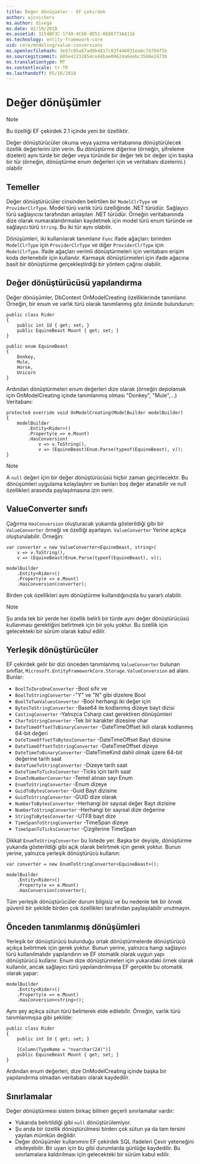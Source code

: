 ```yaml
---
title: Değer dönüşümler - EF çekirdek
author: ajcvickers
ms.author: divega
ms.date: 02/19/2018
ms.assetid: 3154BF3C-1749-4C60-8D51-AE86773AA116
ms.technology: entity-framework-core
uid: core/modeling/value-conversions
ms.openlocfilehash: 3e97c05a87ad9b4817c03f446031ea6c74704f5b
ms.sourcegitcommit: 605e42232854ce44bae09624a6eebc35b8e2473b
ms.translationtype: MT
ms.contentlocale: tr-TR
ms.lasthandoff: 05/16/2018
---
```

# <a name="value-conversions"></a>Değer dönüşümler

> [!NOTE]  
> Bu özelliği EF çekirdek 2.1 içinde yeni bir özelliktir.

Değer dönüştürücüler okuma veya yazma veritabanına dönüştürülecek özellik değerlerini izin verin. Bu dönüştürme diğerine (örneğin, şifreleme dizeleri) aynı türde bir değer veya türünde bir değer tek bir değer için başka bir tür (örneğin, dönüştürme enum değerleri için ve veritabanı dizelerini.) olabilir

## <a name="fundamentals"></a>Temeller

Değer dönüştürücüler cinsinden belirtilen bir `ModelClrType` ve `ProviderClrType`. Model türü varlık türü özelliğinde .NET türüdür. Sağlayıcı türü sağlayıcısı tarafından anlaşılan .NET türüdür. Örneğin veritabanında dize olarak numaralandırmaları kaydetmek için model türü enum türünde ve sağlayıcı türü `String`. Bu iki tür aynı olabilir.

Dönüşümleri, iki kullanılarak tanımlanır `Func` ifade ağaçları: birinden `ModelClrType` için `ProviderClrType` ve diğer `ProviderClrType` için `ModelClrType`. İfade ağaçları verimli dönüştürmeleri için veritabanı erişim koda derlenebilir için kullanılır. Karmaşık dönüştürmeleri için ifade ağacına basit bir dönüştürme gerçekleştirdiği bir yöntem çağrısı olabilir.

## <a name="configuring-a-value-converter"></a>Değer dönüştürücüsü yapılandırma

Değer dönüşümler, DbContext OnModelCreating özelliklerinde tanımlanır. Örneğin, bir enum ve varlık türü olarak tanımlanmış göz önünde bulundurun:
```Csharp
public class Rider
{
    public int Id { get; set; }
    public EquineBeast Mount { get; set; }
}

public enum EquineBeast
{
    Donkey,
    Mule,
    Horse,
    Unicorn
}
```
Ardından dönüştürmeleri enum değerleri dize olarak (örneğin depolamak için OnModelCreating içinde tanımlanmış olması "Donkey", "Mule",...) Veritabanı:
```Csharp
protected override void OnModelCreating(ModelBuilder modelBuilder)
{
    modelBuilder
        .Entity<Rider>()
        .Property(e => e.Mount)
        .HasConversion(
            v => v.ToString(),
            v => (EquineBeast)Enum.Parse(typeof(EquineBeast), v));
}
```
> [!NOTE]  
> A `null` değeri için bir değer dönüştürücüsü hiçbir zaman geçirilecektir. Bu dönüşümleri uygulama kolaylaştırır ve bunları boş değer atanabilir ve null özellikleri arasında paylaşılmasına izin verir.

## <a name="the-valueconverter-class"></a>ValueConverter sınıfı

Çağırma `HasConversion` oluşturacak yukarıda gösterildiği gibi bir `ValueConverter` örneği ve özelliği ayarlayın. `ValueConverter` Yerine açıkça oluşturulabilir. Örneğin:
```Csharp
var converter = new ValueConverter<EquineBeast, string>(
    v => v.ToString(),
    v => (EquineBeast)Enum.Parse(typeof(EquineBeast), v));

modelBuilder
    .Entity<Rider>()
    .Property(e => e.Mount)
    .HasConversion(converter);
```
Birden çok özellikleri aynı dönüştürme kullandığınızda bu yararlı olabilir.

> [!NOTE]  
> Şu anda tek bir yerde her özellik belirli bir türde aynı değer dönüştürücüsü kullanması gerektiğini belirtmek için bir yolu yoktur. Bu özellik için gelecekteki bir sürüm olarak kabul edilir.

## <a name="built-in-converters"></a>Yerleşik dönüştürücüler

EF çekirdek gelir bir dizi önceden tanımlanmış `ValueConverter` bulunan sınıflar, `Microsoft.EntityFrameworkCore.Storage.ValueConversion` ad alanı. Bunlar:
* `BoolToZeroOneConverter` -Bool sıfır ve
* `BoolToStringConverter` -"Y" ve "N" gibi dizelere Bool
* `BoolToTwoValuesConverter` -Bool herhangi iki değer için
* `BytesToStringConverter` -Base64 ile kodlanmış dizeye bayt dizisi
* `CastingConverter` -Yalnızca Csharp cast gerektiren dönüşümleri
* `CharToStringConverter` -Tek bir karakter dizesine char
* `DateTimeOffsetToBinaryConverter` -DateTimeOffset ikili olarak kodlanmış 64-bit değeri
* `DateTimeOffsetToBytesConverter` -DateTimeOffset Bayt dizisine
* `DateTimeOffsetToStringConverter` -DateTimeOffset dizeye
* `DateTimeToBinaryConverter` -DateTimeKind dahil olmak üzere 64-bit değerine tarih saat
* `DateTimeToStringConverter` -Dizeye tarih saat
* `DateTimeToTicksConverter` -Ticks için tarih saat
* `EnumToNumberConverter` -Temel alınan sayı Enum
* `EnumToStringConverter` -Enum dizeye
* `GuidToBytesConverter` -Guid Bayt dizisine
* `GuidToStringConverter` -GUID dize olarak
* `NumberToBytesConverter` -Herhangi bir sayısal değer Bayt dizisine
* `NumberToStringConverter` -Herhangi bir sayısal dize değerine
* `StringToBytesConverter` -UTF8 bayt dize
* `TimeSpanToStringConverter` -TimeSpan dizeye
* `TimeSpanToTicksConverter` -Çizgilerine TimeSpan

Dikkat `EnumToStringConverter` bu listede yer. Başka bir deyişle, dönüştürme yukarıda gösterildiği gibi açık olarak belirtmek için gerek yoktur. Bunun yerine, yalnızca yerleşik dönüştürücü kullanın:
```Csharp
var converter = new EnumToStringConverter<EquineBeast>();

modelBuilder
    .Entity<Rider>()
    .Property(e => e.Mount)
    .HasConversion(converter);
```
Tüm yerleşik dönüştürücüler durum bilgisiz ve bu nedenle tek bir örnek güvenli bir şekilde birden çok özellikleri tarafından paylaşılabilir unutmayın.

## <a name="pre-defined-conversions"></a>Önceden tanımlanmış dönüşümleri

Yerleşik bir dönüştürücü bulunduğu ortak dönüştürmelerde dönüştürücü açıkça belirtmek için gerek yoktur. Bunun yerine, yalnızca hangi sağlayıcı türü kullanılmalıdır yapılandırın ve EF otomatik olarak uygun yapı dönüştürücü kullanır. Enum dize dönüştürmeleri için yukarıdaki örnek olarak kullanılır, ancak sağlayıcı türü yapılandırılmışsa EF gerçekte bu otomatik olarak yapar:
```Csharp
modelBuilder
    .Entity<Rider>()
    .Property(e => e.Mount)
    .HasConversion<string>();
```
Aynı şey açıkça sütun türü belirterek elde edilebilir. Örneğin, varlık türü tanımlanmışsa gibi şekilde:
```Csharp
public class Rider
{
    public int Id { get; set; }

    [Column(TypeName = "nvarchar(24)")]
    public EquineBeast Mount { get; set; }
}
```
Ardından enum değerleri, dize OnModelCreating içinde başka bir yapılandırma olmadan veritabanı olarak kaydedilir.

## <a name="limitations"></a>Sınırlamalar

Değer dönüştürmesi sistem birkaç bilinen geçerli sınırlamalar vardır:
* Yukarıda belirtildiği gibi `null` dönüştürülemiyor.
* Şu anda bir özellik dönüştürülmesi birden çok sütun ya da tam tersini yayılan mümkün değildir.
* Değer dönüşümler kullanımını EF çekirdek SQL ifadeleri Çevir yeteneğini etkileyebilir. Bir uyarı için bu gibi durumlarda günlüğe kaydedilir.
Bu sınırlamalara kaldırılması için gelecekteki bir sürüm kabul edilir.
